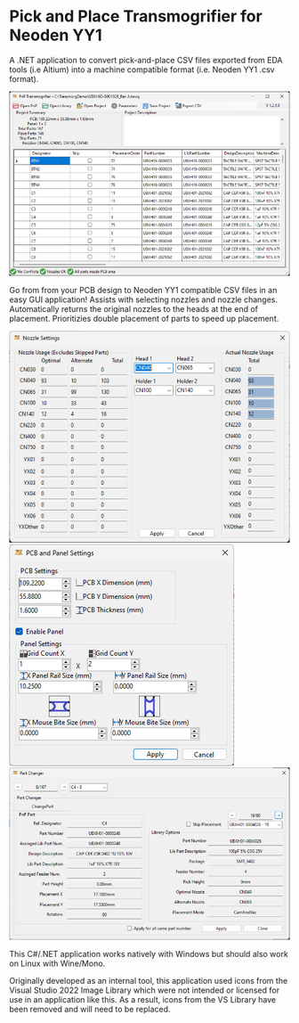 # Pick and Place Transmogrifier for Neoden YY1

A .NET application to convert pick-and-place CSV files exported from EDA tools (i.e Altium) into a machine compatible format (i.e. Neoden YY1 .csv format).

![Application Main Window](Tmog_main_window.png)

Go from from your PCB design to Neoden YY1 compatible CSV files in an easy GUI application! Assists with selecting nozzles and nozzle changes. Automatically returns the original nozzles to the heads at the end of placement. Prioritizies double placement of parts to speed up placement.

![Nozzle Selection Window](Tmog_nozzle_window.png) ![PCB Settings Window](Tmog_PCB_Panel_window.png) ![Part changer window](Tmog_PartChanger_window.png)  

This C#/.NET application works natively with Windows but should also work on Linux with Wine/Mono.

Originally developed as an internal tool, this application used icons from the Visual Studio 2022 Image Library which were not intended or licensed for use in an application like this. As a result, icons from the VS Library have been removed and will need to be replaced.